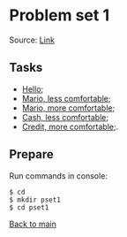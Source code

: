 # Problem set 1

Source: [Link](https://docs.cs50.net/2018/x/psets/1/pset1.html "Problem set 1")

## Tasks

* [Hello](/pset1/hello/README.md "Hello");
* [Mario, less comfortable](/pset1/mario/README.md "Mario, less comfortable");
* [Mario, more comfortable](/pset1/mario/README.md "Mario, more comfortable");
* [Cash, less comfortable](/pset1/cash/README.md "Cash, less comfortable");
* [Credit, more comfortable](/pset1/credit/README.md "Credit, more comfortable");.

## Prepare

Run commands in console:
```
$ cd
$ mkdir pset1
$ cd pset1
```

[Back to main](/README.md "Back to main")
